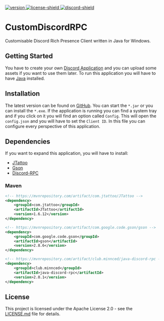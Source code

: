 [version]: https://img.shields.io/github/downloads/PryosCode/CustomDiscordRPC/total?label=Downloads
[download]: https://github.com/PryosCode/CustomDiscordRPC/releases
[discord-invite]: https://discord.gg/bF2GRHq
[license]: https://github.com/PryosCode/CustomDiscordRPC/blob/master/LICENSE
[discord-shield]: https://discordapp.com/api/guilds/350302354639290379/widget.png
[license-shield]: https://img.shields.io/badge/License-Apache%202.0-lightgrey.svg
[ ![version][] ][download]
[ ![license-shield][] ][license]
[ ![discord-shield][] ][discord-invite]

# CustomDiscordRPC

Customisable Discord Rich Presence Client written in Java for Windows.


## Getting Started

You have to create your own [Discord Application](https://discordapp.com/developers/applications) and you can upload some assets if you want to use them later.
To run this application you will have to have [Java](https://www.java.com/) installed.

## Installation

The latest version can be found on [GitHub](https://github.com/PryosCode/CustomDiscordRPC/releases).
You can start the `*.jar` or you can install the `*.exe`.
If the application is running you can find a system tray and if you click on it you will find an option called `Config`.
This will open the `config.json` and you will have to set the `Client ID`.
In this file you can configure every perspective of this application.

## Dependencies

If you want to expand this application, you will have to install:

* [JTattoo](http://www.jtattoo.net/)
* [Gson](https://github.com/google/gson)
* [Discord-RPC](https://github.com/MinnDevelopment/java-discord-rpc)

### Maven

```xml
<!-- https://mvnrepository.com/artifact/com.jtattoo/JTattoo -->
<dependency>
    <groupId>com.jtattoo</groupId>
    <artifactId>JTattoo</artifactId>
    <version>1.6.12</version>
</dependency>

<!-- https://mvnrepository.com/artifact/com.google.code.gson/gson -->
<dependency>
    <groupId>com.google.code.gson</groupId>
    <artifactId>gson</artifactId>
    <version>2.8.6</version>
</dependency>

<!-- https://mvnrepository.com/artifact/club.minnced/java-discord-rpc -->
<dependency>
    <groupId>club.minnced</groupId>
    <artifactId>java-discord-rpc</artifactId>
    <version>2.0.1</version>
</dependency>
```

## License

This project is licensed under the Apache License 2.0 - see the [LICENSE.md](https://github.com/PryosCode/CustomDiscordRPC/blob/master/LICENSE) file for details.
